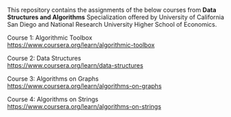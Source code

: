 This repository contains the assignments of the below courses from <b>Data Structures and Algorithms</b> Specialization offered by University of California San Diego and National Research University Higher School of Economics.

Course 1: Algorithmic Toolbox<br/>
https://www.coursera.org/learn/algorithmic-toolbox

Course 2: Data Structures<br/>
https://www.coursera.org/learn/data-structures

Course 3: Algorithms on Graphs<br/>
https://www.coursera.org/learn/algorithms-on-graphs

Course 4: Algorithms on Strings<br/>
https://www.coursera.org/learn/algorithms-on-strings
